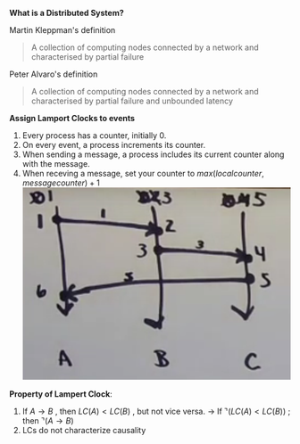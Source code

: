 **What is a Distributed System?**

Martin Kleppman's definition
> A collection of computing nodes connected by a network and characterised by partial failure

Peter Alvaro's definition  
>  A collection of computing nodes connected by a network and characterised by partial failure and unbounded latency

**Assign Lamport Clocks to events**
1. Every process has a counter, initially 0.
2. On every event, a process increments its counter.
3. When sending a message, a process includes its current counter along with the message.
4. When receving a message, set your counter to $max(local counter, message counter) + 1$ 
![lamport_clock_example.png](lamport_clock_example.png)

**Property of Lampert Clock**:
1. If $A \to B$ , then $LC(A) \lt LC(B)$ , but not vice versa.
    -> If $\urcorner (LC(A) < LC(B))$ ; then $\urcorner(A \to B)$ 
2. LCs do not characterize causality